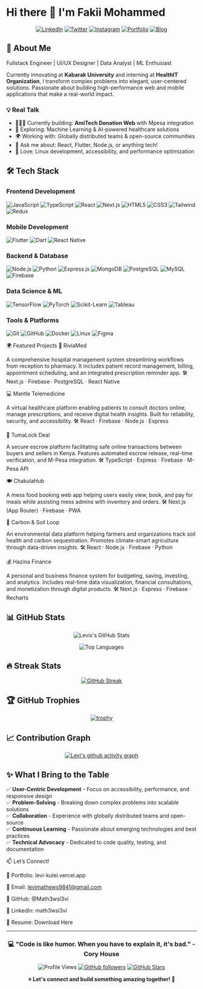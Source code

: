# Hi there 👋 I'm Fakii Mohammed

<div align="center">
  
[![LinkedIn](https://img.shields.io/badge/LinkedIn-0077B5?style=for-the-badge&logo=linkedin&logoColor=white)](https://linkedin.com/in/fakii-ahmad)
[![Twitter](https://img.shields.io/badge/Twitter-1DA1F2?style=for-the-badge&logo=twitter&logoColor=white)](https://twitter.com/fakiiahmad)
[![Instagram](https://img.shields.io/badge/Instagram-E4405F?style=for-the-badge&logo=instagram&logoColor=white)](https://instagram.com/fakiiahmad)
[![Portfolio](https://img.shields.io/badge/Portfolio-FF5722?style=for-the-badge&logo=todoist&logoColor=white)](https://fakiiahmad.com)
[![Blog](https://img.shields.io/badge/Blog-FFA500?style=for-the-badge&logo=rss&logoColor=white)](https://blog.fakiiahmad.com)

</div>

## 🚀 About Me

Fullstack Engineer | UI/UX Designer | Data Analyst | ML Enthusiast

Currently innovating at **Kabarak University** and interning at **HealthIT Organization**, I transform complex problems into elegant, user-centered solutions. Passionate about building high-performance web and mobile applications that make a real-world impact.

### 💡 Real Talk
- 👨🏻‍💻 Currently building: **AmiTech Donation Web** with Mpesa integration
- 🤖 Exploring: Machine Learning & AI-powered healthcare solutions
- 🌍 Working with: Globally distributed teams & open-source communities
- 💬 Ask me about: React, Flutter, Node.js, or anything tech!
- 🐧 Love: Linux development, accessibility, and performance optimization

## 🛠️ Tech Stack

### Frontend Development
![JavaScript](https://img.shields.io/badge/JavaScript-F7DF1E?style=for-the-badge&logo=javascript&logoColor=black)
![TypeScript](https://img.shields.io/badge/TypeScript-007ACC?style=for-the-badge&logo=typescript&logoColor=white)
![React](https://img.shields.io/badge/React-20232A?style=for-the-badge&logo=react&logoColor=61DAFB)
![Next.js](https://img.shields.io/badge/Next.js-000000?style=for-the-badge&logo=nextdotjs&logoColor=white)
![HTML5](https://img.shields.io/badge/HTML5-E34F26?style=for-the-badge&logo=html5&logoColor=white)
![CSS3](https://img.shields.io/badge/CSS3-1572B6?style=for-the-badge&logo=css3&logoColor=white)
![Tailwind](https://img.shields.io/badge/Tailwind_CSS-38B2AC?style=for-the-badge&logo=tailwind-css&logoColor=white)
![Redux](https://img.shields.io/badge/Redux-593D88?style=for-the-badge&logo=redux&logoColor=white)

### Mobile Development
![Flutter](https://img.shields.io/badge/Flutter-02569B?style=for-the-badge&logo=flutter&logoColor=white)
![Dart](https://img.shields.io/badge/Dart-0175C2?style=for-the-badge&logo=dart&logoColor=white)
![React Native](https://img.shields.io/badge/React_Native-20232A?style=for-the-badge&logo=react&logoColor=61DAFB)

### Backend & Database
![Node.js](https://img.shields.io/badge/Node.js-43853D?style=for-the-badge&logo=node.js&logoColor=white)
![Python](https://img.shields.io/badge/Python-3776AB?style=for-the-badge&logo=python&logoColor=white)
![Express.js](https://img.shields.io/badge/Express.js-404D59?style=for-the-badge)
![MongoDB](https://img.shields.io/badge/MongoDB-4EA94B?style=for-the-badge&logo=mongodb&logoColor=white)
![PostgreSQL](https://img.shields.io/badge/PostgreSQL-316192?style=for-the-badge&logo=postgresql&logoColor=white)
![MySQL](https://img.shields.io/badge/MySQL-00000F?style=for-the-badge&logo=mysql&logoColor=white)
![Firebase](https://img.shields.io/badge/Firebase-039BE5?style=for-the-badge&logo=Firebase&logoColor=white)

### Data Science & ML
![TensorFlow](https://img.shields.io/badge/TensorFlow-FF6F00?style=for-the-badge&logo=tensorflow&logoColor=white)
![PyTorch](https://img.shields.io/badge/PyTorch-EE4C2C?style=for-the-badge&logo=pytorch&logoColor=white)
![Scikit-Learn](https://img.shields.io/badge/scikit--learn-F7931E?style=for-the-badge&logo=scikit-learn&logoColor=white)
![Tableau](https://img.shields.io/badge/Tableau-E97627?style=for-the-badge&logo=Tableau&logoColor=white)

### Tools & Platforms
![Git](https://img.shields.io/badge/Git-F05032?style=for-the-badge&logo=git&logoColor=white)
![GitHub](https://img.shields.io/badge/GitHub-100000?style=for-the-badge&logo=github&logoColor=white)
![Docker](https://img.shields.io/badge/Docker-2496ED?style=for-the-badge&logo=docker&logoColor=white)
![Linux](https://img.shields.io/badge/Linux-FCC624?style=for-the-badge&logo=linux&logoColor=black)
![Figma](https://img.shields.io/badge/Figma-F24E1E?style=for-the-badge&logo=figma&logoColor=white)

🌍 Featured Projects
🏥 RiviaMed

A comprehensive hospital management system streamlining workflows from reception to pharmacy.
It includes patient record management, billing, appointment scheduling, and an integrated prescription reminder app.
🛠️ Next.js · Firebase · PostgreSQL · React Native

💻 Mantle Telemedicine

A virtual healthcare platform enabling patients to consult doctors online, manage prescriptions, and receive digital health insights.
Built for reliability, security, and accessibility.
🛠️ React · Firebase · Node.js · Express

🤝 TumaLock Deal

A secure escrow platform facilitating safe online transactions between buyers and sellers in Kenya.
Features automated escrow release, real-time verification, and M-Pesa integration.
🛠️ TypeScript · Express · Firebase · M-Pesa API

🍽️ ChakulaHub

A mess food booking web app helping users easily view, book, and pay for meals while assisting mess admins with inventory and orders.
🛠️ Next.js (App Router) · Firebase · PWA

🌿 Carbon & Soil Loop

An environmental data platform helping farmers and organizations track soil health and carbon sequestration.
Promotes climate-smart agriculture through data-driven insights.
🛠️ React · Node.js · Firebase · Python

💰 Hazina Finance

A personal and business finance system for budgeting, saving, investing, and analytics.
Includes real-time data visualization, financial consultations, and monetization through digital products.
🛠️ Next.js · Express · Firebase · Recharts
## 📊 GitHub Stats

<div align="center">
  
![Levis's GitHub Stats](https://github-readme-stats.vercel.app/api?username=Math3wsl3vi&show_icons=true&theme=tokyonight&hide_border=true&count_private=true)

![Top Languages](https://github-readme-stats.vercel.app/api/top-langs/?username=Math3wsl3vi&layout=compact&theme=tokyonight&hide_border=true&langs_count=8)

</div>

## 🔥 Streak Stats

<div align="center">
  
[![GitHub Streak](https://github-readme-streak-stats.herokuapp.com/?user=Math3wsl3vi&theme=tokyonight&hide_border=true)](https://git.io/streak-stats)

</div>

## 🏆 GitHub Trophies

<div align="center">
  
[![trophy](https://github-profile-trophy.vercel.app/?username=Math3wsl3vi&theme=tokyonight&no-frame=true&row=1&column=7)](https://github.com/ryo-ma/github-profile-trophy)

</div>

## 📈 Contribution Graph

<div align="center">
  
[![Levi's github activity graph](https://github-readme-activity-graph.vercel.app/graph?username=Math3wsl3vi&theme=tokyo-night&hide_border=true)](https://github.com/ashutosh00710/github-readme-activity-graph)

</div>

## ✨ What I Bring to the Table

✅ **User-Centric Development** - Focus on accessibility, performance, and responsive design  
✅ **Problem-Solving** - Breaking down complex problems into scalable solutions  
✅ **Collaboration** - Experience with globally distributed teams and open-source  
✅ **Continuous Learning** - Passionate about emerging technologies and best practices  
✅ **Technical Advocacy** - Dedicated to code quality, testing, and documentation

📫 Let’s Connect!

💼 Portfolio: levi-kulei.vercel.app

📧 Email: levimathews9841@gmail.com


🔗 GitHub: @Math3wsl3vi

💼 LinkedIn: math3wsl3vi

📄 Resume: Download Here

---

<div align="center">
  
### 💻 "Code is like humor. When you have to explain it, it's bad." - Cory House

![Profile Views](https://komarev.com/ghpvc/?username=Math3wsl3vi&color=blueviolet&style=for-the-badge)
[![GitHub followers](https://img.shields.io/github/followers/Math3wsl3vi?style=for-the-badge&color=blue)](https://github.com/Math3wsl3vi)
[![GitHub Stars](https://img.shields.io/github/stars/Math3wsl3vi?style=for-the-badge&color=yellow)](https://github.com/Math3wsl3vi)

**⭐ Let's connect and build something amazing together! 🚀**

</div>

